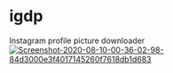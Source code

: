# igdp
Instagram profile picture downloader
<a href="https://ibb.co/tsKgd0L"><img src="https://i.ibb.co/DCWhqBr/Screenshot-2020-08-10-00-36-02-98-84d3000e3f4017145260f7618db1d683.jpg" alt="Screenshot-2020-08-10-00-36-02-98-84d3000e3f4017145260f7618db1d683" border="0"></a>
